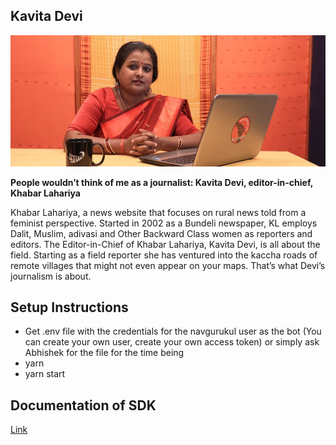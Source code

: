 ## Kavita Devi
![Kavita Devi](kavita-devi.jpg)

**People wouldn’t think of me as a journalist: Kavita Devi, editor-in-chief, Khabar Lahariya**

Khabar Lahariya, a news website that focuses on rural news told from a feminist perspective. Started in 2002 as a Bundeli newspaper, KL employs Dalit, Muslim, adivasi and Other Backward Class women as reporters and editors. The Editor-in-Chief of Khabar Lahariya, Kavita Devi, is all about the field. Starting as a field reporter she has ventured into the kaccha roads of remote villages that might not even appear on your maps. That’s what Devi’s journalism is about.

## Setup Instructions
- Get .env file with the credentials for the navgurukul user as the bot (You can create your own user, create your own access token) or simply ask Abhishek for the file for the time being
- yarn
- yarn start

## Documentation of SDK
[Link](https://github.com/turt2live/matrix-js-bot-sdk)

